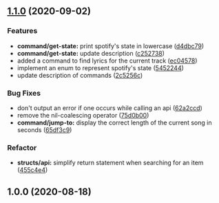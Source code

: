 
## [1.1.0](https://github.com/Norviah/spotify/compare/v1.0.0...v1.1.0) (2020-09-02)


### Features

* **command/get-state:** print spotify's state in lowercase ([d4dbc79](https://github.com/Norviah/spotify/commit/d4dbc797a78a69c9b16b3176a75a981aa0bd189f))
* **command/get-state:** update description ([c252738](https://github.com/Norviah/spotify/commit/c252738b1298497ab5e67c39a6f1cf804266a1bc))
* added a command to find lyrics for the current track ([ec04578](https://github.com/Norviah/spotify/commit/ec04578cc38fc0f9bd0a0cbfc01206cab7eec8e3))
* implement an enum to represent spotify's state ([5452244](https://github.com/Norviah/spotify/commit/5452244664a8fdb078f4effeda32197e62a9a8d5))
* update description of commands ([2c5256c](https://github.com/Norviah/spotify/commit/2c5256c9c2170e420b9fb937bcefb6bb4b1e80d8))


### Bug Fixes

* don't output an error if one occurs while calling an api ([62a2ccd](https://github.com/Norviah/spotify/commit/62a2ccd97d4173d63017f021e5553b93bd7f19f4))
* remove the nil-coalescing operator ([75d0b00](https://github.com/Norviah/spotify/commit/75d0b00e177dc7c2187940be3e96bc37538efa60))
* **command/jump-to:** display the correct length of the current song in seconds ([65df3c9](https://github.com/Norviah/spotify/commit/65df3c9677e33dbede469ee9967dbd984490f247))


### Refactor

* **structs/api:** simplify return statement when searching for an item ([455c4e4](https://github.com/Norviah/spotify/commit/455c4e401e23872936fddecab418531c5f19b26c))

## 1.0.0 (2020-08-18)
